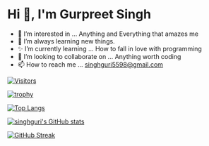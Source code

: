 # Hi 👋, I'm Gurpreet Singh
- 👀 I’m interested in ... Anything and Everything that amazes me
- 🌱 I’m always learning new things.
- ✨ I’m currently learning ... How to fall in love with programming
- 💞️ I’m looking to collaborate on ... Anything worth coding
- 📫 How to reach me ... singhguri5598@gmail.com

<!---
singhguri/singhguri is a ✨ special ✨ repository because its `README.md` (this file) appears on your GitHub profile.
You can click the Preview link to take a look at your changes.
--->

[![Visitors](https://api.visitorbadge.io/api/visitors?path=singhguri&countColor=%237b1e7a)](https://visitorbadge.io/status?path=singhguri)

[![trophy](https://github-profile-trophy.vercel.app/?username=singhguri)](https://github.com/singhguri/github-profile-trophy)

[![Top Langs](https://github-readme-stats.vercel.app/api/top-langs/?username=singhguri)](https://github.com/singhguri/github-readme-stats)

[![singhguri's GitHub stats](https://github-readme-stats.vercel.app/api?username=singhguri)](https://github.com/singhguri/github-readme-stats)

[![GitHub Streak](https://github-readme-streak-stats.herokuapp.com/?user=singhguri)](https://git.io/streak-stats)
